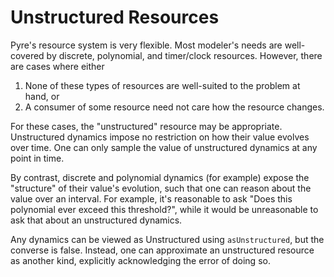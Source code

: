 # Unstructured Resources

Pyre's resource system is very flexible.
Most modeler's needs are well-covered by discrete, polynomial, and timer/clock resources.
However, there are cases where either
1. None of these types of resources are well-suited to the problem at hand, or
2. A consumer of some resource need not care how the resource changes.

For these cases, the "unstructured" resource may be appropriate.
Unstructured dynamics impose no restriction on how their value evolves over time.
One can only sample the value of unstructured dynamics at any point in time.

By contrast, discrete and polynomial dynamics (for example) expose the "structure" of their value's evolution,
such that one can reason about the value over an interval.
For example, it's reasonable to ask "Does this polynomial ever exceed this threshold?", while it would be unreasonable
to ask that about an unstructured dynamics.

Any dynamics can be viewed as Unstructured using `asUnstructured`, but the converse is false.
Instead, one can approximate an unstructured resource as another kind, explicitly acknowledging the error of doing so.
